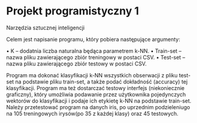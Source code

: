 # Projekt programistyczny 1 
Narzędzia sztucznej inteligencji

Celem jest napisanie programu, który pobiera następujące argumenty:

  • K – dodatnia liczba naturalna będąca parametrem k-NN.
  • Train-set – nazwa pliku zawierającego zbiór treningowy w postaci CSV.
  • Test-set –nazwa pliku zawierającego zbiór testowy w postaci CSV.
  
Program ma dokonać klasyfikacji k-NN wszystkich obserwacji z pliku test-set na podstawie pliku train-set, a także podać dokładność (accuracy) tej klasyfikacji. Program ma też dostarczać testowy interfejs (niekoniecznie graficzny), który umożliwia podawanie przez użytkownika pojedynczych wektorów do klasyfikacji i podaje ich etykietę k-NN na podstawie train-set. Należy przetestować program na danych iris, po uprzednim podzieleniugo na 105 treningowych irysów(po 35 z każdej klasy) oraz 45 testowych.
